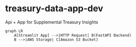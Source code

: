 # treasury-data-app-dev
Api + App for Supplemental Treasury Insights

```mermaid
graph LR
    A[Streamlit App] -->|HTTP Request| B(FastAPI Backend)
    B -->|AWS Storage| C[Amazon S3 Bucket]
```
